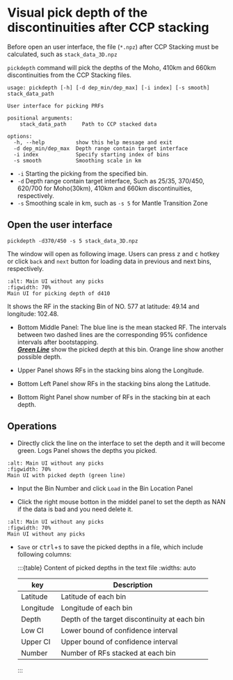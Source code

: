 # Visual pick depth of the discontinuities after CCP stacking

Before open an user interface, the file (`*.npz`) after CCP Stacking must be calculated, such as `stack_data_3D.npz`  

`pickdepth` command will pick the depths of the Moho, 410km and 660km discontinuities from the CCP Stacking files.

    usage: pickdepth [-h] [-d dep_min/dep_max] [-i index] [-s smooth] stack_data_path

    User interface for picking PRFs

    positional arguments:
        stack_data_path     Path to CCP stacked data

    options:
      -h, --help          show this help message and exit
      -d dep_min/dep_max  Depth range contain target interface
      -i index            Specify starting index of bins
      -s smooth           Smoothing scale in km

- `-i` Starting the picking from the specified bin.
- `-d` Depth range contain target interface, Such as 25/35, 370/450, 620/700 for Moho(30km), 410km and 660km discontinuities, respectively.
- `-s` Smoothing scale in km, such as `-s 5` for Mantle Transition Zone  
  
## Open the user interface

```
pickdepth -d370/450 -s 5 stack_data_3D.npz
```

The window will open as following image. Users can press <kbd>z</kbd> and <kbd>c</kbd> hotkey or click `back` and `next` button for loading data in previous and next bins, respectively.

```{figure} ../_static/pickdepth/pickdepth1.png
:alt: Main UI without any picks
:figwidth: 70%
Main UI for picking depth of d410
```

It shows the RF in the stacking Bin of NO. 577 at latitude: 49.14 and longitude: 102.48. 

- Bottom Middle Panel: The blue line is the mean stacked RF. The intervals between two dashed lines are the corresponding 95% confidence intervals after bootstapping.  
***<u>Green Line</u>*** show the picked depth at this bin. Orange line show another possible depth.

- Upper Panel shows RFs in the stacking bins along the Longitude.  
- Bottom Left Panel show RFs in the stacking bins along the Latitude.  
- Bottom Right Panel show number of RFs in the stacking bin at each depth.  

## Operations

- Directly click the line on the interface to set the depth and it will become green. Logs Panel shows the depths you picked.

```{figure} ../_static/pickdepth/pickdepth2b.png
:alt: Main UI without any picks
:figwidth: 70%
Main UI with picked depth (green line)
```

- Input the Bin Number and click `Load` in the Bin Location Panel

- Click the right mouse botton in the middel panel to set the depth as NAN if the data is bad and you need delete it.

```{figure} ../_static/pickdepth/pickdepth4b.png
:alt: Main UI without any picks
:figwidth: 70%
Main UI without any picks
```

- `Save` or <kbd>ctrl</kbd>+<kbd>s</kbd> to save the picked depths in a file, which include following columns:

  :::{table} Content of picked depths in the text file
  :widths: auto

  | key          | Description |
  | ---          |         --- |
  | Latitude     | Latitude of each bin |
  | Longitude    | Longitude of each bin |
  | Depth        | Depth of the target discontinuity at each bin |
  | Low CI       | Lower bound of confidence interval |
  | Upper CI     | Upper bound of confidence interval |
  | Number       | Number of RFs stacked at each bin |
  :::

